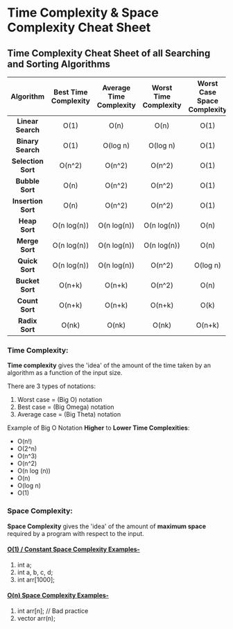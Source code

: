 # Time Complexity & Space Complexity Cheat Sheet

## Time Complexity Cheat Sheet of all Searching and Sorting Algorithms
| **Algorithm**    | **Best Time Complexity** | **Average Time Complexity** | **Worst Time Complexity** | **Worst Case Space Complexity** |
| :--------------: | :------------------:| :---------------------: | :-------------------: | :--------------: |
| **Linear Search** | O(1) | O(n) | O(n) | O(1) |
| **Binary Search** | O(1) | O(log n) | O(log n) | O(1)|
| **Selection Sort** | O(n^2) | O(n^2) | O(n^2) | O(1)|
| **Bubble Sort** | O(n) | O(n^2) | O(n^2) | O(1)|
| **Insertion Sort** | O(n) | O(n^2) | O(n^2) | O(1)|
| **Heap Sort** | O(n log(n)) | O(n log(n)) | O(n log(n)) | O(n)|
| **Merge Sort** | O(n log(n)) | O(n log(n)) | O(n log(n)) | O(n)|
| **Quick Sort** | O(n log(n)) | O(n log(n)) | O(n^2) | O(log n)|
| **Bucket Sort** | O(n+k) | O(n+k) | O(n^2) | O(n)|
| **Count Sort** | O(n+k) | O(n+k) | O(n+k) | O(k)|
| **Radix Sort** | O(nk) | O(nk) | O(nk) | O(n+k)|


### Time Complexity:
  **Time complexity** gives the 'idea' of the amount of the time taken by an algorithm as a function of the input size.
  
There are 3 types of notations:
1.	Worst case = (Big O) notation
2.	Best case = (Big Omega) notation
3.	Average case = (Big Theta) notation

Example of Big O Notation **Higher** to **Lower Time Complexities**:
* O(n!)  <Factorial Time>
* O(2^n)
* O(n^3)
* O(n^2)
* O(n log (n))
* O(n)  <Linear Time>
* O(log n)  <Binary Search Time>
* O(1)  <Constant Time>


### Space Complexity:
**Space Complexity** gives the 'idea' of the amount of **maximum space** required by a program with respect to the input.

#### <ins>O(1) / Constant Space Complexity Examples-</ins>
1. int a;
2. int a, b, c, d;
3. int arr[1000];


#### <ins>O(n) Space Complexity Examples-</ins>
1. int arr[n];  // Bad practice
2. vector<int> arr(n);
